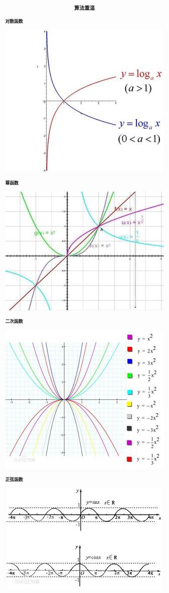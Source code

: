
### <p align="center">算法重温</p>


#### 对数函数

<p align="center">
	<img src="duishu.jpg">
	</img>
</p>


#### 幂函数


<p align="center">
	<img src="mihanshu.jpG">
	</img>
</p>

#### 二次函数


<p align="center">
	<img src="ercihanshu.jpg">
	</img>
</p>


#### 正弦函数


<p align="center">
	<img src="zhengxian.jpg">
	</img>
</p>









